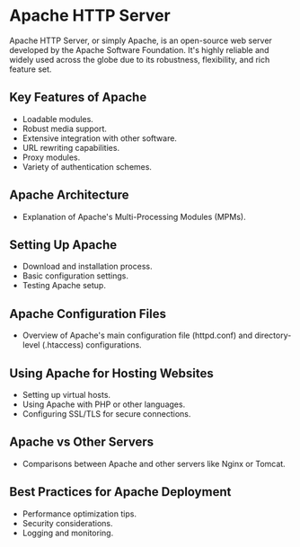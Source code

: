 # Apache HTTP Server

Apache HTTP Server, or simply Apache, is an open-source web server developed by the Apache Software Foundation. It's highly reliable and widely used across the globe due to its robustness, flexibility, and rich feature set.

## Key Features of Apache

- Loadable modules.
- Robust media support.
- Extensive integration with other software.
- URL rewriting capabilities.
- Proxy modules.
- Variety of authentication schemes.

## Apache Architecture

- Explanation of Apache's Multi-Processing Modules (MPMs).

## Setting Up Apache

- Download and installation process.
- Basic configuration settings.
- Testing Apache setup.

## Apache Configuration Files

- Overview of Apache's main configuration file (httpd.conf) and directory-level (.htaccess) configurations.

## Using Apache for Hosting Websites

- Setting up virtual hosts.
- Using Apache with PHP or other languages.
- Configuring SSL/TLS for secure connections.

## Apache vs Other Servers

- Comparisons between Apache and other servers like Nginx or Tomcat.

## Best Practices for Apache Deployment

- Performance optimization tips.
- Security considerations.
- Logging and monitoring.


